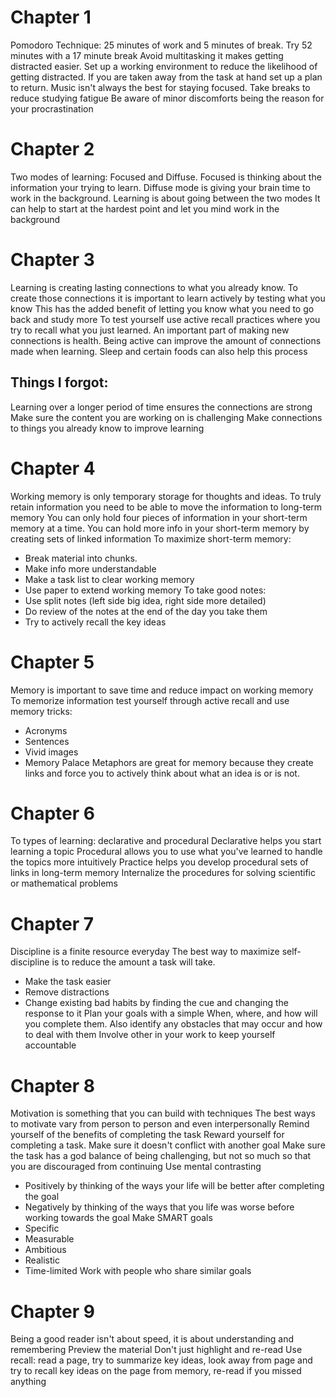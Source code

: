 # Chapter 1
Pomodoro Technique: 25 minutes of work and 5 minutes of break.
Try 52 minutes with a 17 minute break
Avoid multitasking it makes getting distracted easier.
Set up a working environment to reduce the likelihood of getting distracted.
If you are taken away from the task at hand set up a plan to return.
Music isn't always the best for staying focused. 
Take breaks to reduce studying fatigue 
Be aware of minor discomforts being the reason for your procrastination 



# Chapter 2 
Two modes of learning: Focused and Diffuse.
Focused is thinking about the information your trying to learn.
Diffuse mode is giving your brain time to work in the background. 
Learning is about going between the two modes 
It can help to start at the hardest point and let you mind work in the background
# Chapter 3
Learning is creating lasting connections to what you already know.
To create those connections it is important to learn actively by testing what you know
This has the added benefit of letting you know what you need to go back and study more
To test yourself use active recall practices where you try to recall what you just learned. 
An important part of making new connections is health. Being active can improve the amount of connections made when learning. Sleep and certain foods can also help this process 
## Things I forgot: 
Learning over a longer period of time ensures the connections are strong 
Make sure the content you are working on is challenging 
Make connections to things you already know to improve learning
# Chapter 4
Working memory is only temporary storage for thoughts and ideas. To truly retain information you need to be able to move the information to long-term memory
You can only hold four pieces of information in your short-term memory at a time.
You can hold more info in your short-term memory by creating sets of linked information
To maximize short-term memory:
- Break material into chunks.
- Make info more understandable
- Make a task list to clear working memory
- Use paper to extend working memory
To take good notes:
- Use split notes (left side big idea, right side more detailed)
- Do review of the notes at the end of the day you take them
- Try to actively recall the key ideas
# Chapter 5
Memory is important to save time and reduce impact on working memory
To memorize information test yourself through active recall and use memory tricks:
- Acronyms
- Sentences
- Vivid images
- Memory Palace
Metaphors are great for memory because they create links and force you to actively think about what an idea is or is not. 
# Chapter 6
To types of learning: declarative and procedural
Declarative helps you start learning a topic
Procedural allows you to use what you've learned to handle the topics more intuitively
Practice helps you develop procedural sets of links in long-term memory
Internalize the procedures for solving scientific or mathematical problems
# Chapter 7
Discipline is a finite resource everyday
The best way to maximize self-discipline is to reduce the amount a task will take. 
- Make the task easier
- Remove distractions 
- Change existing bad habits by finding the cue and changing the response to it 
Plan your goals with a simple When, where, and how will you complete them. Also identify any obstacles that may occur and how to deal with them
Involve other in your work to keep yourself accountable
# Chapter 8
Motivation is something that you can build with techniques
The best ways to motivate vary from person to person and even interpersonally 
Remind yourself of the benefits of completing the task
Reward yourself for completing a task. Make sure it doesn't conflict with another goal 
Make sure the task has a god balance of being challenging, but not so much so that you are discouraged from continuing 
Use mental contrasting
- Positively by thinking of the ways your life will be better after completing the goal
- Negatively by thinking of the ways that you life was worse before working towards the goal
Make SMART goals
- Specific
- Measurable
- Ambitious
- Realistic
- Time-limited
Work with people who share similar goals
# Chapter 9
Being a good reader isn't about speed, it is about understanding and remembering 
Preview the material 
Don't just highlight and re-read
Use recall: read a page, try to summarize key ideas, look away from page and try to recall key ideas on the page from memory, re-read if you missed anything 